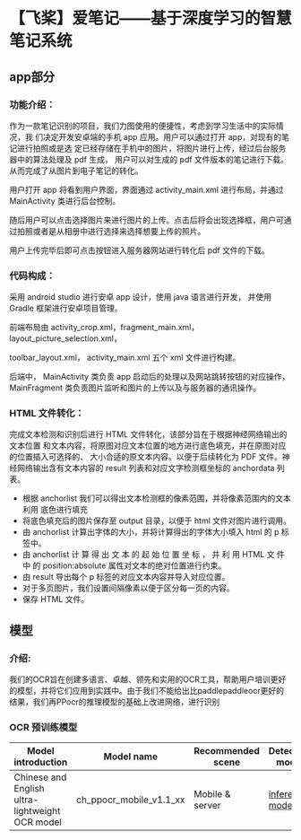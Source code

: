 # 【飞桨】爱笔记——基于深度学习的智慧笔记系统

##  app部分

### 功能介绍：

作为一款笔记识别的项目，我们力图使用的便捷性，考虑到学习生活中的实际情况，我 们决定开发安卓端的手机 app 应用。用户可以通过打开 app，对现有的笔记进行拍照或是选 定已经存储在手机中的图片，将图片进行上传，经过后台服务器中的算法处理及 pdf 生成， 用户可以对生成的 pdf 文件版本的笔记进行下载。从而完成了从图片到电子笔记的转化。

用户打开 app 将看到用户界面，界面通过 activity_main.xml 进行布局，并通过 MainActivity 类进行后台控制。

随后用户可以点击选择图片来进行图片的上传。点击后将会出现选择框，用户可通过拍照或者是从相册中进行选择来选择想要上传的照片。

用户上传完毕后即可点击按钮进入服务器网站进行转化后 pdf 文件的下载。

### 代码构成：

采用 android studio 进行安卓 app 设计，使用 java 语言进行开发， 并使用 Gradle 框架进行安卓项目管理。

前端布局由 activity_crop.xml，fragment_main.xml，layout_picture_selection.xml，

toolbar_layout.xml， activity_main.xml 五个 xml 文件进行构建。

后端中， MainActivity 类负责 app 启动后的处理以及网站跳转按钮的对应操作， MainFragment 类负责图片监听和图片的上传以及与服务器的通讯操作。



### HTML 文件转化：

完成文本检测和识别后进行 HTML 文件转化，该部分旨在于根据神经网络输出的文本位置 和文本内容，将原图对应文本位置的地方进行底色填充，并在原图对应的位置插入可选择的、 大小合适的原文本内容。以便于后续转化为 PDF 文件。神经网络输出含有文本内容的 result 列表和对应文字检测框坐标的 anchordata 列表。

* 根据 anchorlist 我们可以得出文本检测框的像素范围，并将像素范围内的文本利用 底色进行填充
* 将底色填充后的图片保存至 output 目录，以便于 html 文件对图片进行调用。
* 由 anchorlist 计算出字体的大小，并将计算得出的字体大小填入 html 的 p 标签中。
* 由 anchorlist 计 算 得 出 文 本 的 起 始 位 置 坐 标 ， 并 利 用 HTML 文 件 中 的 position:absolute 属性对文本的绝对位置进行约束。
* 由 result 导出每个 p 标签的对应文本内容并导入对应位置。
* 对于多页图片，我们设置间隔像素以便于区分每一页的内容。
* 保存 HTML 文件。

## 模型

### 介绍:

我们的OCR旨在创建多语言、卓越、领先和实用的OCR工具，帮助用户培训更好的模型，并将它们应用到实践中。由于我们不能给出比paddlepaddleocr更好的结果，我们再PPocr的推理模型的基础上改进网络，进行识别

### OCR 预训练模型

| Model introduction                              | Model name              | Recommended scene | Detection model                                              | Direction classifier                                         | Recognition model                                            |
| ----------------------------------------------- | ----------------------- | ----------------- | ------------------------------------------------------------ | ------------------------------------------------------------ | ------------------------------------------------------------ |
| Chinese and English ultra-lightweight OCR model | ch_ppocr_mobile_v1.1_xx | Mobile & server   | [inference model](https://paddleocr.bj.bcebos.com/20-09-22/mobile/det/ch_ppocr_mobile_v1.1_det_infer.tar) | [inference model](https://paddleocr.bj.bcebos.com/20-09-22/cls/ch_ppocr_mobile_v1.1_cls_infer.tar) | [inference model](https://paddleocr.bj.bcebos.com/20-09-22/mobile/rec/ch_ppocr_mobile_v1.1_rec_infer.tar) |
